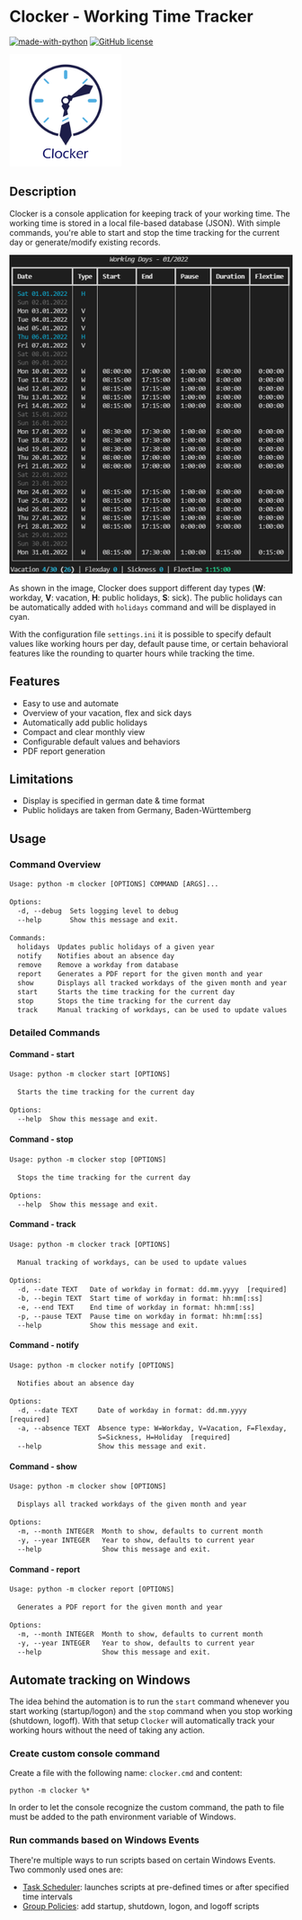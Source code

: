 # Clocker - Working Time Tracker

[![made-with-python](https://img.shields.io/badge/Made%20with-Python-1f425f.svg)](https://www.python.org/)
[![GitHub license](https://badgen.net/github/license/Brokdar/Clocker)](https://github.com/Brokdar/Clocker/blob/main/LICENSE)

<img src="./docs/img/logo.png" alt="drawing" width="200"/>

## Description

Clocker is a console application for keeping track of your working time. The working time is stored in a local file-based database (JSON). With simple commands, you're able to start and stop the time tracking for the current day or generate/modify existing records.

![clocker_show.png](./docs/img/clocker_show.png)

As shown in the image, Clocker does support different day types (**W**: workday, **V**: vacation, **H**: public holidays, **S**: sick). The public holidays can be automatically added with `holidays` command and will be displayed in cyan.

With the configuration file `settings.ini` it is possible to specify default values like working hours per day, default pause time, or certain behavioral features like the rounding to quarter hours while tracking the time.

## Features

- Easy to use and automate
- Overview of your vacation, flex and sick days
- Automatically add public holidays
- Compact and clear monthly view
- Configurable default values and behaviors
- PDF report generation

## Limitations

- Display is specified in german date & time format
- Public holidays are taken from Germany, Baden-Württemberg

## Usage

### Command Overview

```text
Usage: python -m clocker [OPTIONS] COMMAND [ARGS]...

Options:
  -d, --debug  Sets logging level to debug
  --help       Show this message and exit.

Commands:
  holidays  Updates public holidays of a given year
  notify    Notifies about an absence day
  remove    Remove a workday from database
  report    Generates a PDF report for the given month and year
  show      Displays all tracked workdays of the given month and year
  start     Starts the time tracking for the current day
  stop      Stops the time tracking for the current day
  track     Manual tracking of workdays, can be used to update values
```

### Detailed Commands

#### Command - start

```text
Usage: python -m clocker start [OPTIONS]

  Starts the time tracking for the current day

Options:
  --help  Show this message and exit.
```

#### Command - stop

```text
Usage: python -m clocker stop [OPTIONS]

  Stops the time tracking for the current day

Options:
  --help  Show this message and exit.
```

#### Command - track

```text
Usage: python -m clocker track [OPTIONS]

  Manual tracking of workdays, can be used to update values

Options:
  -d, --date TEXT   Date of workday in format: dd.mm.yyyy  [required]
  -b, --begin TEXT  Start time of workday in format: hh:mm[:ss]
  -e, --end TEXT    End time of workday in format: hh:mm[:ss]
  -p, --pause TEXT  Pause time on workday in format: hh:mm[:ss]
  --help            Show this message and exit.
```

#### Command - notify

```text
Usage: python -m clocker notify [OPTIONS]

  Notifies about an absence day

Options:
  -d, --date TEXT     Date of workday in format: dd.mm.yyyy  [required]
  -a, --absence TEXT  Absence type: W=Workday, V=Vacation, F=Flexday,
                      S=Sickness, H=Holiday  [required]
  --help              Show this message and exit.
```

#### Command - show

```text
Usage: python -m clocker show [OPTIONS]

  Displays all tracked workdays of the given month and year

Options:
  -m, --month INTEGER  Month to show, defaults to current month
  -y, --year INTEGER   Year to show, defaults to current year
  --help               Show this message and exit.
```

#### Command - report

```text
Usage: python -m clocker report [OPTIONS]

  Generates a PDF report for the given month and year

Options:
  -m, --month INTEGER  Month to show, defaults to current month
  -y, --year INTEGER   Year to show, defaults to current year
  --help               Show this message and exit.
```

## Automate tracking on Windows

The idea behind the automation is to run the `start` command whenever you start working (startup/logon) and the `stop` command when you stop working (shutdown, logoff). With that setup `Clocker` will automatically track your working hours without the need of taking any action.

### Create custom console command

Create a file with the following name: `clocker.cmd` and content:

```batch
python -m clocker %*
```

In order to let the console recognize the custom command, the path to file must be added to the path environment variable of Windows.

### Run commands based on Windows Events

There're multiple ways to run scripts based on certain Windows Events. Two commonly used ones are:

- [Task Scheduler](https://en.wikipedia.org/wiki/Windows_Task_Scheduler): launches scripts at pre-defined times or after specified time intervals
- [Group Policies](https://docs.microsoft.com/en-us/previous-versions/windows/it-pro/windows-server-2012-r2-and-2012/dn789196(v=ws.11)#:~:text=computer%20shutdown%20scripts-,To%20assign%20computer%20shutdown%20scripts,Scripts%20(Startup%2FShutdown).): add startup, shutdown, logon, and logoff scripts
